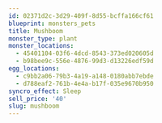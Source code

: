 ```yaml
---
id: 02371d2c-3d29-409f-8d55-bcffa166cf61
blueprint: monsters_pets
title: Mushboom
monster_type: plant
monster_locations:
  - 45401104-03f6-4dcd-8543-373ed020605d
  - b98bee9c-556e-4876-99d3-d13226edf59d
egg_locations:
  - c9bb2a06-79b3-4a19-a148-0180abb7ebde
  - d788eaf2-761b-4e4a-b17f-035e9670b950
syncro_effect: Sleep
sell_price: '40'
slug: mushboom
---
```

